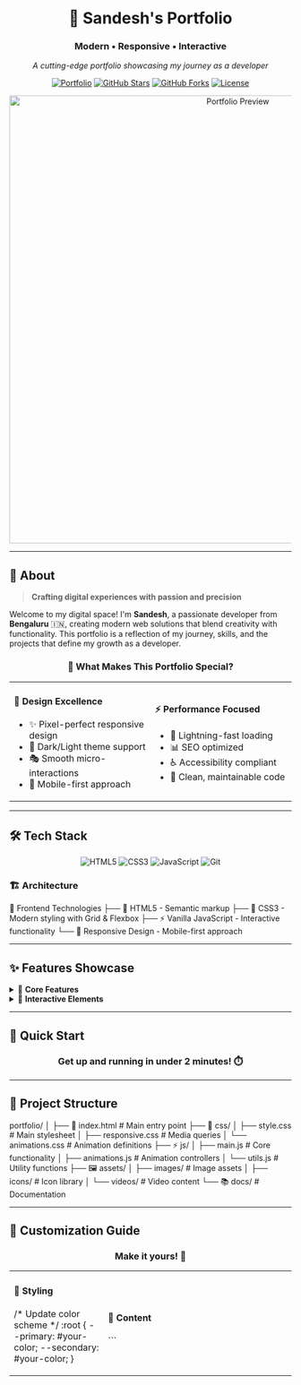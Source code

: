 <div align="center">

# 🚀 Sandesh's Portfolio

### Modern • Responsive • Interactive

*A cutting-edge portfolio showcasing my journey as a developer*

[![Portfolio](https://img.shields.io/badge/Portfolio-Live-brightgreen?style=for-the-badge&logo=vercel)](https://imsandeshk.github.io/portfolio)
[![GitHub Stars](https://img.shields.io/github/stars/imsandeshk/portfolio?style=for-the-badge&logo=github)](https://github.com/imsandeshk/portfolio/stargazers)
[![GitHub Forks](https://img.shields.io/github/forks/imsandeshk/portfolio?style=for-the-badge&logo=github)](https://github.com/imsandeshk/portfolio/network/members)
[![License](https://img.shields.io/github/license/imsandeshk/portfolio?style=for-the-badge)](LICENSE)

<img src="https://user-images.githubusercontent.com/placeholder/portfolio-preview.png" alt="Portfolio Preview" width="800"/>

</div>

---

## 🎯 About

> **Crafting digital experiences with passion and precision**

Welcome to my digital space! I'm **Sandesh**, a passionate developer from **Bengaluru** 🇮🇳, creating modern web solutions that blend creativity with functionality. This portfolio is a reflection of my journey, skills, and the projects that define my growth as a developer.

<div align="center">

### 🌟 What Makes This Portfolio Special?

</div>

<table>
<tr>
<td width="50%">

#### 🎨 **Design Excellence**
- ✨ Pixel-perfect responsive design
- 🌙 Dark/Light theme support
- 🎭 Smooth micro-interactions
- 📱 Mobile-first approach

</td>
<td width="50%">

#### ⚡ **Performance Focused**
- 🚀 Lightning-fast loading
- 📊 SEO optimized
- ♿ Accessibility compliant
- 🔧 Clean, maintainable code

</td>
</tr>
</table>

---

## 🛠️ Tech Stack

<div align="center">

![HTML5](https://img.shields.io/badge/HTML5-E34F26?style=for-the-badge&logo=html5&logoColor=white)
![CSS3](https://img.shields.io/badge/CSS3-1572B6?style=for-the-badge&logo=css3&logoColor=white)
![JavaScript](https://img.shields.io/badge/JavaScript-F7DF1E?style=for-the-badge&logo=javascript&logoColor=black)
![Git](https://img.shields.io/badge/Git-F05032?style=for-the-badge&logo=git&logoColor=white)

</div>

### 🏗️ Architecture

🎨 Frontend Technologies
├── 📄 HTML5 - Semantic markup
├── 🎨 CSS3 - Modern styling with Grid & Flexbox
├── ⚡ Vanilla JavaScript - Interactive functionality
└── 📱 Responsive Design - Mobile-first approach


---

## ✨ Features Showcase

<details>
<summary>🎯 <strong>Core Features</strong></summary>

### 🌟 **Visual Excellence**
- **Responsive Grid Layout** - Seamless across all devices
- **Interactive Animations** - Engaging user experience
- **Modern Typography** - Carefully selected font pairs
- **Color Psychology** - Strategic color scheme

### ⚙️ **Technical Features**
- **Performance Optimized** - Fast loading times
- **Cross-browser Compatible** - Works everywhere
- **SEO Friendly** - Search engine optimized
- **Accessible Design** - WCAG compliant

</details>

<details>
<summary>🚀 <strong>Interactive Elements</strong></summary>

- 🎭 **Smooth Scrolling** navigation
- 🌊 **Parallax Effects** for depth
- 🎨 **Hover Animations** for engagement
- 📱 **Touch Gestures** for mobile
- ⚡ **Loading Animations** for feedback

</details>

---

## 🚀 Quick Start

<div align="center">

### Get up and running in under 2 minutes! ⏱️

</div>


---

## 📁 Project Structure

portfolio/
│
├── 📄 index.html # Main entry point
├── 🎨 css/
│ ├── style.css # Main stylesheet
│ ├── responsive.css # Media queries
│ └── animations.css # Animation definitions
├── ⚡ js/
│ ├── main.js # Core functionality
│ ├── animations.js # Animation controllers
│ └── utils.js # Utility functions
├── 🖼️ assets/
│ ├── images/ # Image assets
│ ├── icons/ # Icon library
│ └── videos/ # Video content
└── 📚 docs/ # Documentation



---

## 🎨 Customization Guide

<div align="center">

### Make it yours! 🎯

</div>

<table>
<tr>
<td width="33%">

#### 🎨 **Styling**

/* Update color scheme */
:root {
--primary: #your-color;
--secondary: #your-color;
}


</td>
<td width="33%">

#### 📝 **Content**

<!-- Update personal info --> <section id="about"> <!-- Your content here --> </section> ``` </td> <td width="33%">
